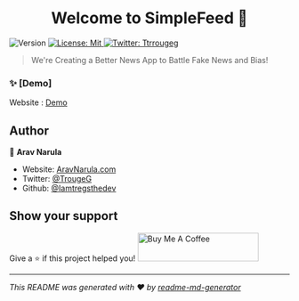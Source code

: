 <h1 align="center">Welcome to SimpleFeed 👋</h1>
<p>
  <img alt="Version" src="https://img.shields.io/badge/version-0.1-blue.svg?cacheSeconds=2592000" />
  <a href="#" target="_blank">
    <img alt="License: Mit" src="https://img.shields.io/badge/License-Mit-yellow.svg" />
  </a>
  <a href="https://twitter.com/TrougeG" target="_blank">
    <img alt="Twitter: Ttrrougeg" src="https://img.shields.io/twitter/follow/Ttrrougeg.svg?style=social" />
  </a>
</p>

> We're Creating a Better News App to Battle Fake News and Bias!

### ✨ [Demo]
Website : [Demo](https://www.SimpleFeed.rocks/)

## Author

👤  **Arav Narula**

* Website: [AravNarula.com](aravnarula.com/)
* Twitter: [@TrougeG](https://twitter.com/TrougeG)
* Github: [@Iamtregsthedev](https://github.com/Iamtregsthedev)

## Show your support

Give a ⭐️ if this project helped you!
<a href="https://www.buymeacoffee.com/arav" target="_blank"><img src="https://cdn.buymeacoffee.com/buttons/default-blue.png" alt="Buy Me A Coffee" style="height: 51px !important;width: 217px !important;" ></a>


***
_This README was generated with ❤️ by [readme-md-generator](https://github.com/kefranabg/readme-md-generator)_
